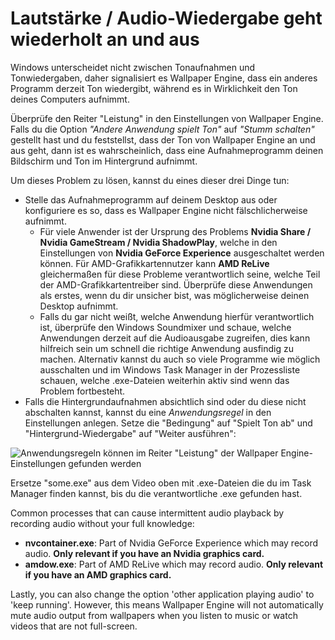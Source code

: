 # Lautstärke / Audio-Wiedergabe geht wiederholt an und aus

Windows unterscheidet nicht zwischen Tonaufnahmen und Tonwiedergaben, daher signalisiert es Wallpaper Engine, dass ein anderes Programm derzeit Ton wiedergibt, während es in Wirklichkeit den Ton deines Computers aufnimmt.

Überprüfe den Reiter "Leistung" in den Einstellungen von Wallpaper Engine. Falls du die Option *"Andere Anwendung spielt Ton"* auf *"Stumm schalten"* gestellt hast und du feststellst, dass der Ton von Wallpaper Engine an und aus geht, dann ist es wahrscheinlich, dass eine Aufnahmeprogramm deinen Bildschirm und Ton im Hintergrund aufnimmt.

Um dieses Problem zu lösen, kannst du eines dieser drei Dinge tun:

* Stelle das Aufnahmeprogramm auf deinem Desktop aus oder konfiguriere es so, dass es Wallpaper Engine nicht fälschlicherweise aufnimmt.
    * Für viele Anwender ist der Ursprung des Problems **Nvidia Share / Nvidia GameStream / Nvidia ShadowPlay**, welche in den Einstellungen von **Nvidia GeForce Experience** ausgeschaltet werden können. Für AMD-Grafikkartennutzer kann **AMD ReLive** gleichermaßen für diese Probleme verantwortlich seine, welche Teil der AMD-Grafikkartentreiber sind. Überprüfe diese Anwendungen als erstes, wenn du dir unsicher bist, was möglicherweise deinen Desktop aufnimmt.
    * Falls du gar nicht weißt, welche Anwendung hierfür verantwortlich ist, überprüfe den Windows Soundmixer und schaue, welche Anwendungen derzeit auf die Audioausgabe zugreifen, dies kann hilfreich sein um schnell die richtige Anwendung ausfindig zu machen. Alternativ kannst du auch so viele Programme wie möglich ausschalten und im Windows Task Manager in der Prozessliste schauen, welche .exe-Dateien weiterhin aktiv sind wenn das Problem fortbesteht.
* Falls die Hintergrundaufnahmen absichtlich sind oder du diese nicht abschalten kannst, kannst du eine *Anwendungsregel* in den Einstellungen anlegen. Setze die "Bedingung" auf "Spielt Ton ab" und "Hintergrund-Wiedergabe" auf "Weiter ausführen":

![Anwendungsregeln können im Reiter "Leistung" der Wallpaper Engine-Einstellungen gefunden werden](./applicationrule.png)

Ersetze "some.exe" aus dem Video oben mit .exe-Dateien die du im Task Manager finden kannst, bis du die verantwortliche .exe gefunden hast.

Common processes that can cause intermittent audio playback by recording audio without your full knowledge:

* **nvcontainer.exe**: Part of Nvidia GeForce Experience which may record audio. **Only relevant if you have an Nvidia graphics card.**
* **amdow.exe**: Part of AMD ReLive which may record audio. **Only relevant if you have an AMD graphics card.**

Lastly, you can also change the option 'other application playing audio' to 'keep running'. However, this means Wallpaper Engine will not automatically mute audio output from wallpapers when you listen to music or watch videos that are not full-screen.
